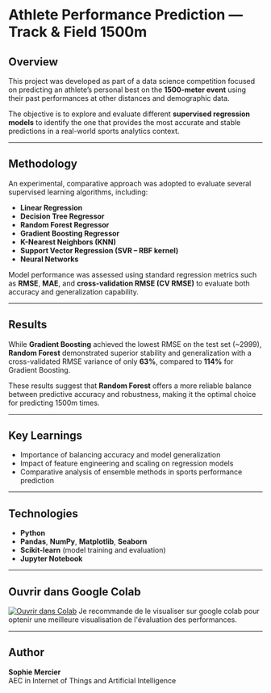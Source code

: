 # Athlete Performance Prediction — Track & Field 1500m

## Overview
This project was developed as part of a data science competition focused on predicting an athlete’s personal best on the **1500-meter event** using their past performances at other distances and demographic data.

The objective is to explore and evaluate different **supervised regression models** to identify the one that provides the most accurate and stable predictions in a real-world sports analytics context.

---

## Methodology
An experimental, comparative approach was adopted to evaluate several supervised learning algorithms, including:

- **Linear Regression**  
- **Decision Tree Regressor**  
- **Random Forest Regressor**  
- **Gradient Boosting Regressor**  
- **K-Nearest Neighbors (KNN)**  
- **Support Vector Regression (SVR – RBF kernel)**  
- **Neural Networks**

Model performance was assessed using standard regression metrics such as **RMSE**, **MAE**, and **cross-validation RMSE (CV RMSE)** to evaluate both accuracy and generalization capability.

---

## Results
While **Gradient Boosting** achieved the lowest RMSE on the test set (~2999), **Random Forest** demonstrated superior stability and generalization with a cross-validated RMSE variance of only **63%**, compared to **114%** for Gradient Boosting.

These results suggest that **Random Forest** offers a more reliable balance between predictive accuracy and robustness, making it the optimal choice for predicting 1500m times.

---

## Key Learnings
- Importance of balancing accuracy and model generalization  
- Impact of feature engineering and scaling on regression models  
- Comparative analysis of ensemble methods in sports performance prediction

---

## Technologies
- **Python**  
- **Pandas**, **NumPy**, **Matplotlib**, **Seaborn**  
- **Scikit-learn** (model training and evaluation)  
- **Jupyter Notebook**

---
## Ouvrir dans Google Colab

[![Ouvrir dans Colab](https://colab.research.google.com/assets/colab-badge.svg)](https://colab.research.google.com/drive/1hM8jqgeYr4qNzStI76BrCJhZ5q1DFqGl?usp=sharing)
Je recommande de le visualiser sur google colab pour optenir une meilleure visualisation de l'évaluation des performances.

---
## Author
**Sophie Mercier**  
AEC in Internet of Things and Artificial Intelligence  
